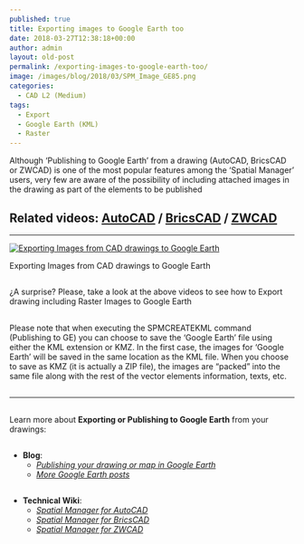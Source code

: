 ```yaml
---
published: true
title: Exporting images to Google Earth too
date: 2018-03-27T12:38:18+00:00
author: admin
layout: old-post
permalink: /exporting-images-to-google-earth-too/
image: /images/blog/2018/03/SPM_Image_GE85.png
categories:
  - CAD L2 (Medium)
tags:
  - Export
  - Google Earth (KML)
  - Raster
---
```

<p>
  Although &#8216;Publishing to Google Earth&#8217; from a drawing (AutoCAD, BricsCAD or ZWCAD) is one of the most popular features among the &#8216;Spatial Manager&#8217; users, very few are aware of the possibility of including attached images in the drawing as part of the elements to be published
</p>

<p>
  <!--more-->
</p>

<h2>
  Related videos: <span><a href="https://youtu.be/Tq88qXkIhZk?rel=0" target="_blank" rel="nofollow"><span>AutoCAD</span></a> </span>/ <span><a href="https://youtu.be/PJPCsTODC3A?rel=0" target="_blank" rel="nofollow"><span>BricsCAD</span></a> </span>/ <span><a href="https://youtu.be/GUrf1TUUSbQ?rel=0" target="_blank" rel="nofollow"><span>ZWCAD</span></a></span>
</h2>

* * *

<div>
  <a href="/images/blog/2018/03/SPM_Exporting_Images_GE.png" target="_blank" rel="nofollow"><img src="/images/blog/2018/03/SPM_Exporting_Images_GE-1024x576.png" alt="Exporting Images from CAD drawings to Google Earth" width="625" height="352" srcset="/images/blog/2018/03/SPM_Exporting_Images_GE-1024x576.png 1024w, /images/blog/2018/03/SPM_Exporting_Images_GE-300x169.png 300w, /images/blog/2018/03/SPM_Exporting_Images_GE-768x432.png 768w, /images/blog/2018/03/SPM_Exporting_Images_GE-624x351.png 624w, /images/blog/2018/03/SPM_Exporting_Images_GE.png 1280w" sizes="(max-width: 625px) 100vw, 625px" /></a>
  
  <p>
    Exporting Images from CAD drawings to Google Earth
  </p>
</div>

<h2>
</h2>

<p>
  ¿A surprise? Please, take a look at the above videos to see how to Export drawing including Raster Images to Google Earth
</p>

<h2>
</h2>

<p>
  Please note that when executing the SPMCREATEKML command (Publishing to GE) you can choose to save the &#8216;Google Earth&#8217; file using either the KML extension or KMZ. In the first case, the images for &#8216;Google Earth&#8217; will be saved in the same location as the KML file. When you choose to save as KMZ (it is actually a ZIP file), the images are &#8220;packed&#8221; into the same file along with the rest of the vector elements information, texts, etc.
</p>

<h2>
</h2>

* * *

<h2>
</h2>

<p>
  Learn more about <strong>Exporting or Publishing to Google Earth</strong> from your drawings:
</p>

## 

  * **Blog**: 
      * <a href="/publishing-your-drawing-or-map-in-google-earth-one-click/" target="_blank" rel="nofollow"><span><em><span>Publishing your drawing or map in Google Earth</span></em></span></a>
      * _<span><span><a href="/tag/kml/" target="_blank" rel="nofollow">More Google Earth posts</a></span></span>_

## 

  * **Technical Wiki**: 
      * _<span><a href="http://wiki.spatialmanager.com/index.php/Spatial_Manager%E2%84%A2_for_AutoCAD_-_FAQs:_Export_(%22Professional%22_edition_only)#Can_I_quickly_Export_the_current_drawing_status_.28Publish.29_to_Google_Earth_.28.22Standard.22_and_.22Professional.22_editions.29" target="_blank" rel="nofollow">Spatial Manager for AutoCAD</a></span>_
      * _<span><a href="http://wiki.spatialmanager.com/index.php/Spatial_Manager%E2%84%A2_for_BricsCAD_-_FAQs:_Export_(%22Professional%22_edition_only)#Can_I_quickly_Export_the_current_drawing_status_.28Publish.29_to_Google_Earth_.28.22Standard.22_and_.22Professional.22_editions.29" target="_blank" rel="nofollow">Spatial Manager for BricsCAD</a></span>_
      * _<span><a href="http://wiki.spatialmanager.com/index.php/Spatial_Manager%E2%84%A2_for_ZWCAD_-_FAQs:_Export_(%22Professional%22_edition_only)#Can_I_quickly_Export_the_current_drawing_status_.28Publish.29_to_Google_Earth_.28.22Standard.22_and_.22Professional.22_editions.29" target="_blank" rel="nofollow">Spatial Manager for ZWCAD</a></span>_<span><br /> </span>